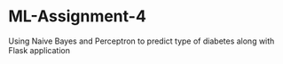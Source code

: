 # ML-Assignment-4
Using Naive Bayes and Perceptron to predict type of diabetes along with Flask application
